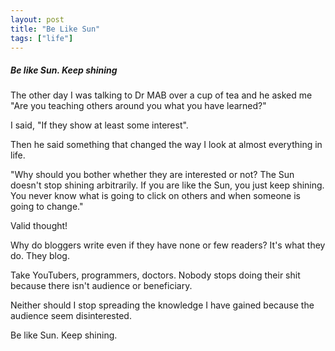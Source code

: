```yaml
---
layout: post
title: "Be Like Sun"
tags: ["life"]
---
```


##### Be like Sun. Keep shining #####

The other day I was talking to Dr MAB over a cup of tea and he asked me "Are you teaching others around you what you have learned?"

I said, "If they show at least some interest".

Then he said something that changed the way I look at almost everything in life.

"Why should you bother whether they are interested or not? The Sun doesn't stop shining arbitrarily. If you are like the Sun, you just keep shining. You never know what is going to click on others and when someone is going to change."

Valid thought!

Why do bloggers write even if they have none or few readers? It's what they do. They blog.

Take YouTubers, programmers, doctors. Nobody stops doing their shit because there isn't audience or beneficiary.

Neither should I stop spreading the knowledge I have gained because the audience seem disinterested.

Be like Sun. Keep shining.